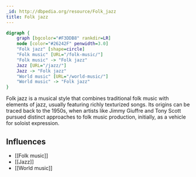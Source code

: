 ```yaml
---
_id: http://dbpedia.org/resource/Folk_jazz
title: Folk jazz
---
```


```dot
digraph {
	graph [bgcolor="#F3DDB8" rankdir=LR]
	node [color="#26242F" penwidth=3.0]
	"Folk jazz" [shape=circle]
	"Folk music" [URL="/folk-music/"]
	"Folk music" -> "Folk jazz"
	Jazz [URL="/jazz/"]
	Jazz -> "Folk jazz"
	"World music" [URL="/world-music/"]
	"World music" -> "Folk jazz"
}
```

Folk jazz is a musical style that combines traditional folk music with elements of jazz, usually featuring richly texturized songs. Its origins can be traced back to the 1950s, when artists like Jimmy Giuffre and Tony Scott pursued distinct approaches to folk music production, initially, as a vehicle for soloist expression.

## Influences

- [[Folk music]]
- [[Jazz]]
- [[World music]]
